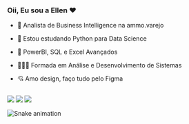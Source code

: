 ### Oii, Eu sou a Ellen ❤

- 🔭 Analista de Business Intelligence na ammo.varejo
- 🌱 Estou estudando Python para Data Science
- 🏦 PowerBI, SQL e Excel Avançados
- 👩🏾‍💻 Formada em Análise e Desenvolvimento de Sistemas
- 💘 Amo design, faço tudo pelo Figma


  
  ##
  
<div> 
  <a href="https://instagram.com/digaellen" target="_blank"><img src="https://img.shields.io/badge/-Instagram-%23E4405F?style=for-the-badge&logo=instagram&logoColor=white" target="_blank"></a>
  <a href = "mailto:ellen.camila@outlook.com"><img src="https://img.shields.io/badge/Microsoft_Outlook-0078D4?style=for-the-badge&logo=microsoft-outlook&logoColor=white" target="_blank"></a>
  <a href="https://www.linkedin.com/in/ellencamila/" target="_blank"><img src="https://img.shields.io/badge/-LinkedIn-%230077B5?style=for-the-badge&logo=linkedin&logoColor=white" target="_blank"></a> 
 
  ![Snake animation](https://github.com/digaellen/digaellen/blob/output/github-contribution-grid-snake.svg)
 
</div>
